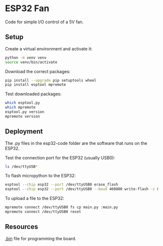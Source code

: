 # ESP32 Fan

Code for simple I/O control of a 5V fan.

## Setup

Create a virtual environment and activate it:

```bash
python -m venv venv
source venv/bin/activate
```

Download the correct packages:

```bash
pip install --upgrade pip setuptools wheel
pip install esptool mpremote
```

Test downloaded packages:
```bash
which esptool.py
which mpremote
esptool.py version
mpremote version
```

## Deployment

The .py files in the esp32-code folder are the software that runs on the ESP32.

Test the connection port for the ESP32 (usually USB0):
```bash
ls /dev/ttyUSB*
```

To flash micropython to the ESP32:

```bash
esptool --chip esp32 --port /dev/ttyUSB0 erase_flash
esptool --chip esp32 --port /dev/ttyUSB0 --baud 460800 write-flash -z 0x1000 ./ESP32_GENERIC-20250911-v1.26.1.bin
```

To upload a file to the ESP32: 
```bash
mpremote connect /dev/ttyUSB0 fs cp main.py :main.py
mpremote connect /dev/ttyUSB0 reset
```

## Resources

[.bin](https://micropython.org/download/ESP32_GENERIC/) file for programming the board.
